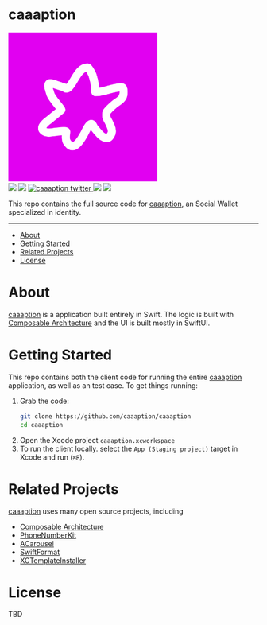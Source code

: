 # caaaption

<img src='./App/iOS/Assets.xcassets/AppIcon.appiconset/icon_pink4-1024.png' width='300'>

<div align='left'>
    <img src='https://github.com/caaaption/caaaption/actions/workflows/ci.yml/badge.svg'>
    <img src='https://github.com/tomokisun/caaaption/actions/workflows/format.yml/badge.svg'>
    <a href="https://twitter.com/caaaption">
      <img src="https://img.shields.io/twitter/follow/caaaption?label=caaaption&style=flat&logo=twitter&color=1DA1F2" alt="caaaption twitter">
    </a>
    <img src='https://img.shields.io/badge/language-Swift-orange.svg'>
    <img src='https://img.shields.io/badge/platform-iOS%20-green.svg'>
</div>

This repo contains the full source code for [caaaption](https://caaaption.com), an Social Wallet specialized in identity.

---

- [About](#about)
- [Getting Started](#getting-started)
- [Related Projects](#related-projects)
- [License](#license)

# About

[caaaption](https://caaaption.com) is a application built entirely in Swift. The logic is built with [Composable Architecture](https://github.com/pointfreeco/swift-composable-architecture) and the UI is  built mostly in SwiftUI.

# Getting Started

This repo contains both the client code for running the entire [caaaption](https://caaaption.com) application, as well as an test case. To get things running:

1. Grab the code:
    ```sh
    git clone https://github.com/caaaption/caaaption
    cd caaaption
    ```
2. Open the Xcode project `caaaption.xcworkspace`
3. To run the client locally. select the `App (Staging project)` target in Xcode and run (`⌘R`).

# Related Projects

[caaaption](https://caaaption.com) uses many open source projects, including

- [Composable Architecture](https://github.com/pointfreeco/swift-composable-architecture)
- [PhoneNumberKit](https://github.com/marmelroy/PhoneNumberKit)
- [ACarousel](https://github.com/JWAutumn/ACarousel)
- [SwiftFormat](https://github.com/nicklockwood/SwiftFormat)
- [XCTemplateInstaller](https://github.com/noppefoxwolf/XCTemplateInstaller)

# License

TBD

